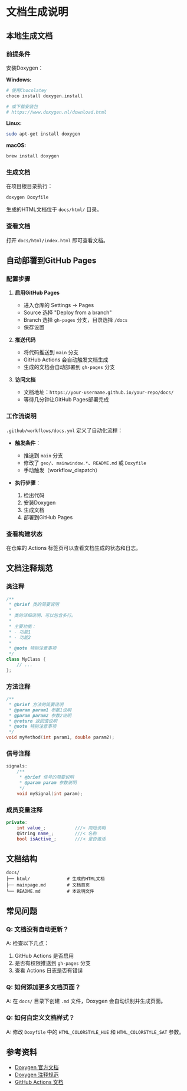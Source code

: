 # 文档生成说明

## 本地生成文档

### 前提条件

安装Doxygen：

**Windows:**
```bash
# 使用Chocolatey
choco install doxygen.install

# 或下载安装包
# https://www.doxygen.nl/download.html
```

**Linux:**
```bash
sudo apt-get install doxygen
```

**macOS:**
```bash
brew install doxygen
```

### 生成文档

在项目根目录执行：

```bash
doxygen Doxyfile
```

生成的HTML文档位于 `docs/html/` 目录。

### 查看文档

打开 `docs/html/index.html` 即可查看文档。

## 自动部署到GitHub Pages

### 配置步骤

1. **启用GitHub Pages**
   - 进入仓库的 Settings → Pages
   - Source 选择 "Deploy from a branch"
   - Branch 选择 `gh-pages` 分支，目录选择 `/docs`
   - 保存设置

2. **推送代码**
   - 将代码推送到 `main` 分支
   - GitHub Actions 会自动触发文档生成
   - 生成的文档会自动部署到 `gh-pages` 分支

3. **访问文档**
   - 文档地址：`https://your-username.github.io/your-repo/docs/`
   - 等待几分钟让GitHub Pages部署完成

### 工作流说明

`.github/workflows/docs.yml` 定义了自动化流程：

- **触发条件**：
  - 推送到 `main` 分支
  - 修改了 `geo/`、`mainwindow.*`、`README.md` 或 `Doxyfile`
  - 手动触发（workflow_dispatch）

- **执行步骤**：
  1. 检出代码
  2. 安装Doxygen
  3. 生成文档
  4. 部署到GitHub Pages

### 查看构建状态

在仓库的 Actions 标签页可以查看文档生成的状态和日志。

## 文档注释规范

### 类注释

```cpp
/**
 * @brief 类的简要说明
 * 
 * 类的详细说明，可以包含多行。
 * 
 * 主要功能：
 * - 功能1
 * - 功能2
 * 
 * @note 特别注意事项
 */
class MyClass {
    // ...
};
```

### 方法注释

```cpp
/**
 * @brief 方法的简要说明
 * @param param1 参数1说明
 * @param param2 参数2说明
 * @return 返回值说明
 * @note 特别注意事项
 */
void myMethod(int param1, double param2);
```

### 信号注释

```cpp
signals:
    /**
     * @brief 信号的简要说明
     * @param param 参数说明
     */
    void mySignal(int param);
```

### 成员变量注释

```cpp
private:
    int value_;           ///< 简短说明
    QString name_;        ///< 名称
    bool isActive_;       ///< 是否激活
```

## 文档结构

```
docs/
├── html/              # 生成的HTML文档
├── mainpage.md        # 文档首页
└── README.md          # 本说明文件
```

## 常见问题

### Q: 文档没有自动更新？

A: 检查以下几点：
1. GitHub Actions 是否启用
2. 是否有权限推送到 `gh-pages` 分支
3. 查看 Actions 日志是否有错误

### Q: 如何添加更多文档页面？

A: 在 `docs/` 目录下创建 `.md` 文件，Doxygen 会自动识别并生成页面。

### Q: 如何自定义文档样式？

A: 修改 `Doxyfile` 中的 `HTML_COLORSTYLE_HUE` 和 `HTML_COLORSTYLE_SAT` 参数。

## 参考资料

- [Doxygen 官方文档](https://www.doxygen.nl/manual/)
- [Doxygen 注释规范](https://www.doxygen.nl/manual/docblocks.html)
- [GitHub Actions 文档](https://docs.github.com/en/actions)

